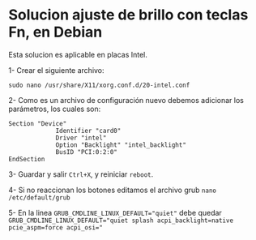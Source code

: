 # Solucion ajuste de brillo con teclas Fn, en Debian

Esta solucion es aplicable en placas Intel.

1- Crear el siguiente archivo:  

``sudo nano /usr/share/X11/xorg.conf.d/20-intel.conf``

2- Como es un archivo de configuración nuevo debemos adicionar los parámetros, los cuales son:
```
Section "Device"
             Identifier "card0"
             Driver "intel"
             Option "Backlight" "intel_backlight"
             BusID "PCI:0:2:0"
EndSection
```
3- Guardar y salir `Ctrl+X`, y reiniciar `reboot`.

4- Si no reaccionan los botones editamos el archivo grub
```nano /etc/default/grub```

5- En la linea `GRUB_CMDLINE_LINUX_DEFAULT="quiet"`
debe quedar `GRUB_CMDLINE_LINUX_DEFAULT="quiet splash acpi_backlight=native pcie_aspm=force acpi_osi="`

